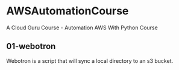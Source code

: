 # AWSAutomationCourse

A Cloud Guru Course - Automation AWS With Python Course

## 01-webotron

Webotron is a script that will sync a local directory to an s3 bucket.
